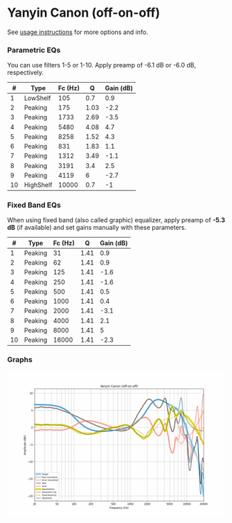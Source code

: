 # Yanyin Canon (off-on-off)
See [usage instructions](https://github.com/jaakkopasanen/AutoEq#usage) for more options and info.

### Parametric EQs
You can use filters 1-5 or 1-10. Apply preamp of -6.1 dB or -6.0 dB, respectively.

|   # | Type      |   Fc (Hz) |    Q |   Gain (dB) |
|-----|-----------|-----------|------|-------------|
|   1 | LowShelf  |       105 | 0.7  |         0.9 |
|   2 | Peaking   |       175 | 1.03 |        -2.2 |
|   3 | Peaking   |      1733 | 2.69 |        -3.5 |
|   4 | Peaking   |      5480 | 4.08 |         4.7 |
|   5 | Peaking   |      8258 | 1.52 |         4.3 |
|   6 | Peaking   |       831 | 1.83 |         1.1 |
|   7 | Peaking   |      1312 | 3.49 |        -1.1 |
|   8 | Peaking   |      3191 | 3.4  |         2.5 |
|   9 | Peaking   |      4119 | 6    |        -2.7 |
|  10 | HighShelf |     10000 | 0.7  |        -1   |

### Fixed Band EQs
When using fixed band (also called graphic) equalizer, apply preamp of **-5.3 dB** (if available) and set gains manually with these parameters.

|   # | Type    |   Fc (Hz) |    Q |   Gain (dB) |
|-----|---------|-----------|------|-------------|
|   1 | Peaking |        31 | 1.41 |         0.9 |
|   2 | Peaking |        62 | 1.41 |         0.9 |
|   3 | Peaking |       125 | 1.41 |        -1.6 |
|   4 | Peaking |       250 | 1.41 |        -1.6 |
|   5 | Peaking |       500 | 1.41 |         0.5 |
|   6 | Peaking |      1000 | 1.41 |         0.4 |
|   7 | Peaking |      2000 | 1.41 |        -3.1 |
|   8 | Peaking |      4000 | 1.41 |         2.1 |
|   9 | Peaking |      8000 | 1.41 |         5   |
|  10 | Peaking |     16000 | 1.41 |        -2.3 |

### Graphs
![](./Yanyin%20Canon%20(off-on-off).png)
